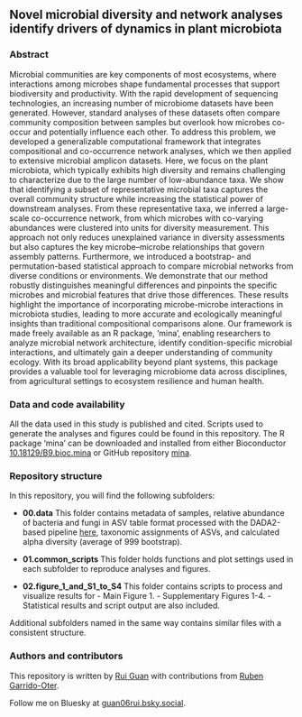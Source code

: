 ## Novel microbial diversity and network analyses identify drivers of dynamics in plant microbiota 

### Abstract
Microbial communities are key components of most ecosystems, where interactions among microbes shape fundamental processes that support biodiversity and productivity. With the rapid development of sequencing technologies, an increasing number of microbiome datasets have been generated. However, standard analyses of these datasets often compare community composition between samples but overlook how microbes co-occur and potentially influence each other. To address this problem, we developed a generalizable computational framework that integrates compositional and co-occurrence network analyses, which we then applied to extensive microbial amplicon datasets. Here, we focus on the plant microbiota, which typically exhibits high diversity and remains challenging to characterize due to the large number of low-abundance taxa. We show that identifying a subset of representative microbial taxa captures the overall community structure while increasing the statistical power of downstream analyses. From these representative taxa, we inferred a large-scale co-occurrence network, from which microbes with co-varying abundances were clustered into units for diversity measurement. This approach not only reduces unexplained variance in diversity assessments but also captures the key microbe–microbe relationships that govern assembly patterns. Furthermore, we introduced a bootstrap- and permutation-based statistical approach to compare microbial networks from diverse conditions or environments. We demonstrate that our method robustly distinguishes meaningful differences and pinpoints the specific microbes and microbial features that drive those differences. These results highlight the importance of incorporating microbe-microbe interactions in microbiota studies, leading to more accurate and ecologically meaningful insights than traditional compositional comparisons alone. Our framework is made freely available as an R package, ‘mina’, enabling researchers to analyze microbial network architecture, identify condition-specific microbial interactions, and ultimately gain a deeper understanding of community ecology. With its broad applicability beyond plant systems, this package provides a valuable tool for leveraging microbiome data across disciplines, from agricultural settings to ecosystem resilience and human health.

### Data and code availability
All the data used in this study is published and cited. Scripts used to generate the analyses and figures could be found in this repository. The R package ‘mina’ can be downloaded and installed from either Bioconductor [10.18129/B9.bioc.mina](https://www.bioconductor.org/packages/release/bioc/html/mina.html) or GitHub repository [mina](https://github.com/Guan06/mina).

### Repository structure

In this repository, you will find the following subfolders:

- __00.data__
	This folder contains metadata of samples, relative abundance of bacteria and fungi in ASV table format processed with the DADA2-based pipeline [here](https://github.com/Guan06/DADA2_pipeline), taxonomic assignments of ASVs, and calculated alpha diversity (average of 999 bootstrap).

- __01.common_scripts__
	This folder holds functions and plot settings used in each subfolder to reproduce analyses and figures.

- __02.figure_1_and_S1_to_S4__
	This folder contains scripts to process and visualize results for 
		- Main Figure 1.
		- Supplementary Figures 1-4. 
		- Statistical results and script output are also included.

Additional subfolders named in the same way contains similar files with a consistent structure.

### Authors and contributors 

This repository is written by [Rui Guan](https://github.com/Guan06) with contributions from [Ruben Garrido-Oter](https://github.com/garridoo).

Follow me on Bluesky at [guan06rui.bsky.social](https://bsky.app/profile/guan06rui.bsky.social).
